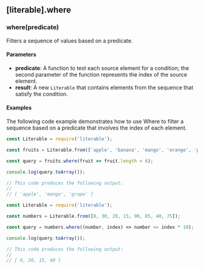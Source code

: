 ## [literable].where

### where(predicate)
Filters a sequence of values based on a predicate.

#### Parameters
* **predicate**: A function to test each source element for a condition; the second parameter of the function represents the index of the source element.
* **result**: A new `Literable` that contains elements from the sequence that satisfy the condition.

#### Examples
The following code example demonstrates how to use Where to filter a sequence based on a predicate that involves the index of each element.

```javascript
const Literable = require('literable');

const fruits = Literable.from(['apple', 'banana', 'mango', 'orange', 'passionfruit', 'grape']);

const query = fruits.where(fruit => fruit.length < 6);

console.log(query.toArray());

// This code produces the following output:
//
// [ 'apple', 'mango', 'grape' ]
```

```javascript
const Literable = require('literable');

const numbers = Literable.from([0, 30, 20, 15, 90, 85, 40, 75]);

const query = numbers.where((number, index) => number <= index * 10);

console.log(query.toArray());

// This code produces the following output:
//
// [ 0, 20, 15, 40 ]
```
